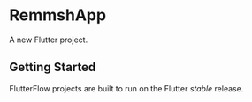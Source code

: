 # RemmshApp

A new Flutter project.

## Getting Started

FlutterFlow projects are built to run on the Flutter _stable_ release.
